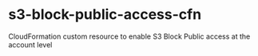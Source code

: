 # s3-block-public-access-cfn
CloudFormation custom resource to enable S3 Block Public access at the account level
